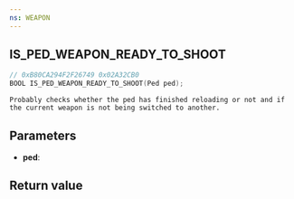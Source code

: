 ```yaml
---
ns: WEAPON
---
```

## IS_PED_WEAPON_READY_TO_SHOOT

```c
// 0xB80CA294F2F26749 0x02A32CB0
BOOL IS_PED_WEAPON_READY_TO_SHOOT(Ped ped);
```

```
Probably checks whether the ped has finished reloading or not and if the current weapon is not being switched to another.  
```

## Parameters
* **ped**: 

## Return value
